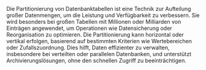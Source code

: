 Die Partitionierung von Datenbanktabellen ist eine Technik zur Aufteilung großer Datenmengen, um die Leistung und Verfügbarkeit zu verbessern. Sie wird besonders bei großen Tabellen mit Millionen oder Milliarden von Einträgen angewendet, um Operationen wie Datensicherung oder Reorganisation zu optimieren. Die Partitionierung kann horizontal oder vertikal erfolgen, basierend auf bestimmten Kriterien wie Wertebereichen oder Zufallszuordnung. Dies hilft, Daten effizienter zu verwalten, insbesondere bei verteilten oder parallelen Datenbanken, und unterstützt Archivierungslösungen, ohne den schnellen Zugriff zu beeinträchtigen.

